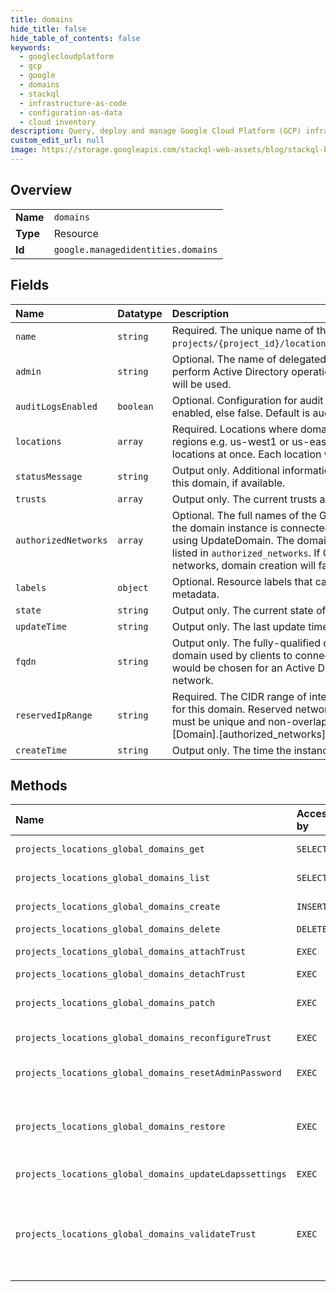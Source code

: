 ```yaml
---
title: domains
hide_title: false
hide_table_of_contents: false
keywords:
  - googlecloudplatform
  - gcp
  - google
  - domains
  - stackql
  - infrastructure-as-code
  - configuration-as-data
  - cloud inventory
description: Query, deploy and manage Google Cloud Platform (GCP) infrastructure and resources using SQL
custom_edit_url: null
image: https://storage.googleapis.com/stackql-web-assets/blog/stackql-blog-post-featured-image.png
---
```

  
    

## Overview
<table><tbody>
<tr><td><b>Name</b></td><td><code>domains</code></td></tr>
<tr><td><b>Type</b></td><td>Resource</td></tr>
<tr><td><b>Id</b></td><td><code>google.managedidentities.domains</code></td></tr>
</tbody></table>

## Fields
| Name | Datatype | Description |
|:-----|:---------|:------------|
| `name` | `string` | Required. The unique name of the domain using the form: `projects/{project_id}/locations/global/domains/{domain_name}`. |
| `admin` | `string` | Optional. The name of delegated administrator account used to perform Active Directory operations. If not specified, `setupadmin` will be used. |
| `auditLogsEnabled` | `boolean` | Optional. Configuration for audit logs. True if audit logs are enabled, else false. Default is audit logs disabled. |
| `locations` | `array` | Required. Locations where domain needs to be provisioned. regions e.g. us-west1 or us-east4 Service supports up to 4 locations at once. Each location will use a /26 block. |
| `statusMessage` | `string` | Output only. Additional information about the current status of this domain, if available. |
| `trusts` | `array` | Output only. The current trusts associated with the domain. |
| `authorizedNetworks` | `array` | Optional. The full names of the Google Compute Engine [networks](https://cloud.google.com/compute/docs/networks-and-firewalls#networks) the domain instance is connected to. Networks can be added using UpdateDomain. The domain is only available on networks listed in `authorized_networks`. If CIDR subnets overlap between networks, domain creation will fail. |
| `labels` | `object` | Optional. Resource labels that can contain user-provided metadata. |
| `state` | `string` | Output only. The current state of this domain. |
| `updateTime` | `string` | Output only. The last update time. |
| `fqdn` | `string` | Output only. The fully-qualified domain name of the exposed domain used by clients to connect to the service. Similar to what would be chosen for an Active Directory set up on an internal network. |
| `reservedIpRange` | `string` | Required. The CIDR range of internal addresses that are reserved for this domain. Reserved networks must be /24 or larger. Ranges must be unique and non-overlapping with existing subnets in [Domain].[authorized_networks]. |
| `createTime` | `string` | Output only. The time the instance was created. |
## Methods
| Name | Accessible by | Required Params | Description |
|:-----|:--------------|:----------------|:------------|
| `projects_locations_global_domains_get` | `SELECT` | `name` | Gets information about a domain. |
| `projects_locations_global_domains_list` | `SELECT` | `parent` | Lists domains in a project. |
| `projects_locations_global_domains_create` | `INSERT` | `parent` | Creates a Microsoft AD domain. |
| `projects_locations_global_domains_delete` | `DELETE` | `name` | Deletes a domain. |
| `projects_locations_global_domains_attachTrust` | `EXEC` | `name` | Adds an AD trust to a domain. |
| `projects_locations_global_domains_detachTrust` | `EXEC` | `name` | Removes an AD trust. |
| `projects_locations_global_domains_patch` | `EXEC` | `name` | Updates the metadata and configuration of a domain. |
| `projects_locations_global_domains_reconfigureTrust` | `EXEC` | `name` | Updates the DNS conditional forwarder. |
| `projects_locations_global_domains_resetAdminPassword` | `EXEC` | `name` | Resets a domain's administrator password. |
| `projects_locations_global_domains_restore` | `EXEC` | `name` | RestoreDomain restores domain backup mentioned in the RestoreDomainRequest |
| `projects_locations_global_domains_updateLdapssettings` | `EXEC` | `name` | Patches a single ldaps settings. |
| `projects_locations_global_domains_validateTrust` | `EXEC` | `name` | Validates a trust state, that the target domain is reachable, and that the target domain is able to accept incoming trust requests. |
